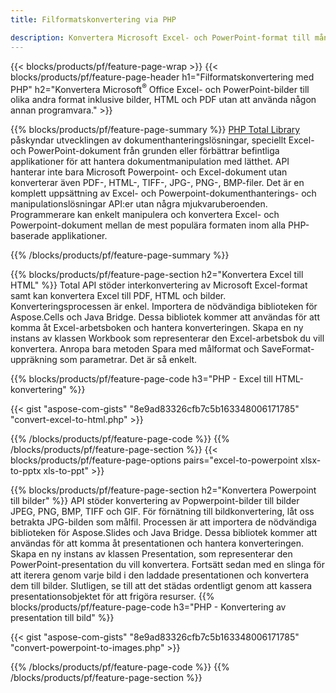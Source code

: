 ```yaml
---
title: Filformatskonvertering via PHP 

description: Konvertera Microsoft Excel- och PowerPoint-format till många andra populära format inklusive PDF, HTML och bilder med bara några rader kod.
---
```


{{< blocks/products/pf/feature-page-wrap >}}
{{< blocks/products/pf/feature-page-header h1="Filformatskonvertering med PHP" h2="Konvertera Microsoft<sup>&reg;</sup> Office Excel- och PowerPoint-bilder till olika andra format inklusive bilder, HTML och PDF utan att använda någon annan programvara." >}}

{{% blocks/products/pf/feature-page-summary %}}
[PHP Total Library](https://products.aspose.com/total/php-java/) påskyndar utvecklingen av dokumenthanteringslösningar, speciellt Excel- och PowerPoint-dokument från grunden eller förbättrar befintliga applikationer för att hantera dokumentmanipulation med lätthet. API hanterar inte bara Microsoft Powerpoint- och Excel-dokument utan konverterar även PDF-, HTML-, TIFF-, JPG-, PNG-, BMP-filer. Det är en komplett uppsättning av Excel- och Powerpoint-dokumenthanterings- och manipulationslösningar API:er utan några mjukvaruberoenden.  Programmerare kan enkelt manipulera och konvertera Excel- och Powerpoint-dokument mellan de mest populära formaten inom alla PHP-baserade applikationer.

{{% /blocks/products/pf/feature-page-summary  %}}

{{% blocks/products/pf/feature-page-section  h2="Konvertera Excel till HTML" %}}
Total API stöder interkonvertering av Microsoft Excel-format samt kan konvertera Excel till PDF, HTML och bilder. Konverteringsprocessen är enkel.  Importera de nödvändiga biblioteken för Aspose.Cells och Java Bridge. Dessa bibliotek kommer att användas för att komma åt Excel-arbetsboken och hantera konverteringen. Skapa en ny instans av klassen Workbook som representerar den Excel-arbetsbok du vill konvertera. Anropa bara metoden Spara med målformat och SaveFormat-uppräkning som parametrar. Det är så enkelt. 

{{% blocks/products/pf/feature-page-code h3="PHP - Excel till HTML-konvertering" %}}

{{< gist "aspose-com-gists" "8e9ad83326cfb7c5b163348006171785" "convert-excel-to-html.php" >}}

{{% /blocks/products/pf/feature-page-code  %}}
{{% /blocks/products/pf/feature-page-section %}}
{{< blocks/products/pf/feature-page-options pairs="excel-to-powerpoint xlsx-to-pptx xls-to-ppt" >}}


{{% blocks/products/pf/feature-page-section  h2="Konvertera Powerpoint till bilder" %}}
API stöder konvertering av Popwerpoint-bilder till bilder JPEG, PNG, BMP, TIFF och GIF. För förnätning till bildkonvertering, låt oss betrakta JPG-bilden som målfil. Processen är att importera de nödvändiga biblioteken för Aspose.Slides och Java Bridge. Dessa bibliotek kommer att användas för att komma åt presentationen och hantera konverteringen. Skapa en ny instans av klassen Presentation, som representerar den PowerPoint-presentation du vill konvertera.  Fortsätt sedan med en slinga för att iterera genom varje bild i den laddade presentationen och konvertera dem till bilder. Slutligen, se till att det städas ordentligt genom att kassera presentationsobjektet för att frigöra resurser.
{{% blocks/products/pf/feature-page-code h3="PHP - Konvertering av presentation till bild" %}}

{{< gist "aspose-com-gists" "8e9ad83326cfb7c5b163348006171785" "convert-powerpoint-to-images.php" >}}


{{% /blocks/products/pf/feature-page-code  %}}
{{% /blocks/products/pf/feature-page-section %}}